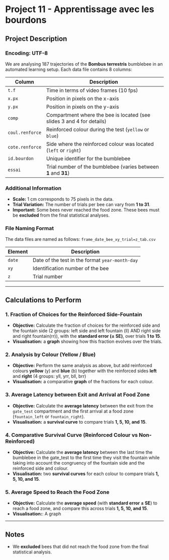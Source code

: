 # Project 11 - Apprentissage avec les bourdons

## Project Description

### Encoding: UTF-8

We are analysing 187 trajectories of the **Bombus terrestris** bumblebee in an automated learning setup. Each data file contains 8 columns:

| Column            | Description                                                               |
|-------------------|---------------------------------------------------------------------------|
| `t.f`             | Time in terms of video frames (10 fps)                                    |
| `x.px`            | Position in pixels on the x-axis                                          |
| `y.px`            | Position in pixels on the y-axis                                          |
| `comp`            | Compartment where the bee is located (see slides 3 and 4 for details)     |
| `coul.renforce`   | Reinforced colour during the test (`yellow` or `blue`)                    |
| `cote.renforce`   | Side where the reinforced colour was located (`left` or `right`)          |
| `id.bourdon`      | Unique identifier for the bumblebee                                       |
| `essai`           | Trial number of the bumblebee (varies between **1** and **31**)           |

### Additional Information

- **Scale:** 1 cm corresponds to 75 pixels in the data.
- **Trial Variation:** The number of trials per bee can vary from **1 to 31**.
- **Important:** Some bees never reached the food zone. These bees must be **excluded** from the final statistical analyses.

### File Naming Format

The data files are named as follows: `frame_date_bee_xy_trial=z_tab.csv`


| Element        | Description                                          |
|----------------|------------------------------------------------------|
| `date`         | Date of the test in the format `year-month-day`      |
| `xy`           | Identification number of the bee                     |
| `z`            | Trial number                                         |

---

## Calculations to Perform

### 1. Fraction of Choices for the Reinforced Side-Fountain

- **Objective:** Calculate the fraction of choices for the reinforced side and the fountain side (2 groups: left side and left fountain (ll) AND right side and right fountain(rr)), with the **standard error (± SE)**, over trials **1 to 15**.
- **Visualisation:** a **graph** showing how this fraction evolves over the trials.

### 2. Analysis by Colour (Yellow / Blue)

- **Objective:** Perform the same analysis as above, but add reinforced colours **yellow** (y) and **blue** (b) together with the reinforced sides **left** and **right** (4 groups: yll, yrr, bll, brr)
- **Visualisation:** a comparative **graph** of the fractions for each colour.

### 3. Average Latency between Exit and Arrival at Food Zone

- **Objective:** Calculate the **average latency** between the exit from the `gate_test` compartment and the first arrival at a food zone (`fountain_left` or `fountain_right`).
- **Visualisation:** a **survival curve** to compare trials **1, 5, 10, and 15**.

### 4. Comparative Survival Curve (Reinforced Colour vs Non-Reinforced)

- **Objective:** Calculate the **average latency** between the last time the bumblebee in the gate_test to the first time they visit the fountain while taking into account the congruency of the fountain side and the reinforced side and colour.
- **Visualisation:** two **survival curves** for each colour to compare trials **1, 5, 10, and 15**.

### 5. Average Speed to Reach the Food Zone

- **Objective:** Calculate the **average speed** (with **standard error ± SE**) to reach a food zone, and compare this across trials **1, 5, 10, and 15**.
- **Visualisation:**: A graph

---

## Notes
- We **excluded** bees that did not reach the food zone from the final statistical analysis.
